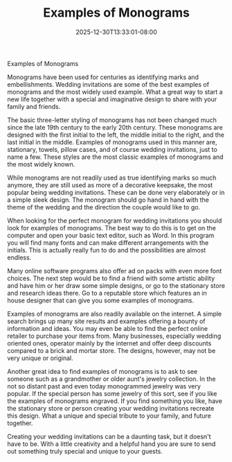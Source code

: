 ﻿---
title: "Examples of Monograms"
date: 2025-12-30T13:33:01-08:00
description: "Monograms Tips for Web Success"
featured_image: "/images/Monograms.jpg"
tags: ["Monograms"]
---

Examples of Monograms

Monograms have been used for centuries as identifying marks and embellishments. Wedding invitations are some of the best examples of monograms and the most widely used example. What a great way to start a new life together with a special and imaginative design to share with your family and friends. 

The basic three-letter styling of monograms has not been changed much since the late 19th century to the early 20th century. These monograms are designed with the first initial to the left, the middle initial to the right, and the last initial in the middle. Examples of monograms used in this manner are, stationary, towels, pillow cases, and of course wedding invitations, just to name a few. These styles are the most classic examples of monograms and the most widely known. 

While monograms are not readily used as true identifying marks so much anymore, they are still used as more of a decorative keepsake, the most popular being wedding invitations. These can be done very elaborately or in a simple sleek design. The monogram should go hand in hand with the theme of the wedding and the direction the couple would like to go.  

When looking for the perfect monogram for wedding invitations you should look for examples of monograms. The best way to do this is to get on the computer and open your basic text editor, such as Word. In this program you will find many fonts and can make different arrangements with the initials. This is actually really fun to do and the possibilities are almost endless. 

Many online software programs also offer ad on packs with even more font choices. The next step would be to find a friend with some artistic ability and have him or her draw some simple designs, or go to the stationary store and research ideas there. Go to a reputable store which features an in house designer that can give you some examples of monograms. 

Examples of monograms are also readily available on the internet. A simple search brings up many site results and examples offering a bounty of information and ideas. You may even be able to find the perfect online retailer to purchase your items from. Many businesses, especially wedding oriented ones, operator mainly by the internet and offer deep discounts compared to a brick and mortar store. The designs, however, may not be very unique or original.

Another great idea to find examples of monograms is to ask to see someone such as a grandmother or older aunt's jewelry collection. In the not so distant past and even today monogrammed jewelry was very popular. If the special person has some jewelry of this sort, see if you like the examples of monograms engraved. If you find something you like, have the stationary store or person creating your wedding invitations recreate this design. What a unique and special tribute to your family, and future together.  

Creating your wedding invitations can be a daunting task, but it doesn't have to be. With a little creativity and a helpful hand you are sure to send out something truly special and unique to your guests. 

